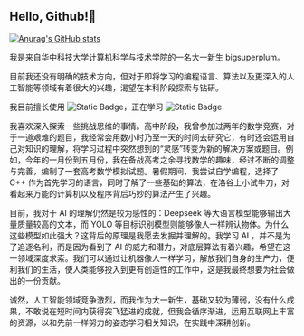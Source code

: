 ## Hello, Github!👋
[![Anurag's GitHub stats](https://github-readme-stats.vercel.app/api?username=bigsuperplum)](https://github.com/bigsuperplum/github-readme-stats)

我是来自华中科技大学计算机科学与技术学院的一名大一新生 bigsuperplum。

目前我还没有明确的技术方向，但对于即将学习的编程语言、算法以及更深入的人工智能等领域有着很大的兴趣，渴望在本科阶段探索与钻研。

我目前擅长使用 ![Static Badge](https://img.shields.io/badge/C%2B%2B-8A2BE2)，正在学习 ![Static Badge](https://img.shields.io/badge/Python-8A2BE2).

我喜欢深入探索一些挑战思维的事情。高中阶段，我曾参加过两年的数学竞赛，对于一道艰难的题目，我经常会用数小时乃至一天的时间去研究它，有时还会运用自己对知识的理解，将学习过程中突然想到的“灵感”转变为新的解决方案或题目。例如，今年的一月份到五月份，我在备战高考之余寻找数学的趣味，经过不断的调整与完善，编制了一套高考数学模拟试题。暑假期间，我尝试自学编程，选择了 C++ 作为首先学习的语言，同时了解了一些基础的算法，在洛谷上小试牛刀，对看起来万能的计算机以及程序背后巧妙的算法产生了兴趣。

目前，我对于 AI 的理解仍然是较为感性的：Deepseek 等大语言模型能够输出大量质量较高的文本，而 YOLO 等目标识别模型则能够像人一样辨认物体。为什么这些模型如此强大？这背后的原理是我愿去发掘并理解的。我学习 AI ，并不是为了追逐名利，而是因为看到了 AI 的威力和潜力，对底层算法有着兴趣，希望在这一领域深度求索。我们可以通过让机器像人一样学习，解放我们自身的生产力，便利我们的生活，使人类能够投入到更有创造性的工作中，这是我最终想要为社会做出的一份贡献。

诚然，人工智能领域竞争激烈，而我作为大一新生，基础又较为薄弱，没有什么成果，不敢说在短时间内获得突飞猛进的成就，但我会循序渐进，运用互联网上丰富的资源，以和先前一样努力的姿态学习相关知识，在实践中深耕创新。







<!--
**bigsuperplum/bigsuperplum** is a ✨ _special_ ✨ repository because its `README.md` (this file) appears on your GitHub profile.

Here are some ideas to get you started:

- 🔭 I’m currently working on ...
- 🌱 I’m currently learning ...
- 👯 I’m looking to collaborate on ...
- 🤔 I’m looking for help with ...
- 💬 Ask me about ...
- 📫 How to reach me: ...
- 😄 Pronouns: ...
- ⚡ Fun fact: ...
  -->
